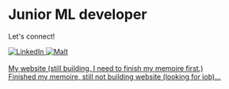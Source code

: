 # Junior ML developer

Let's connect! 

<p align="left">
    <a href="https://fr.linkedin.com/in/benoît-boidin-276124a3" target="_blank">
        <img src="https://img.shields.io/badge/LinkedIn-0077B5?style=for-the-badge&logo=linkedin&logoColor=white" alt="LinkedIn">
    </a>
    <a href="https://www.malt.fr/profile/benoitboidin" target="_blank">
        <img src="https://img.shields.io/badge/Malt-FF5630?style=for-the-badge&logo=malt&logoColor=white" alt="Malt">
    </a>
    <br><br>
    <a href="http://benoitboidin.com" target="_blank">
        My website (still building, I need to finish my memoire first.)  <br>
        Finished my memoire, still not building website (looking for job)...
  </a>
    
</p>
